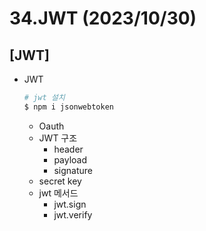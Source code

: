 # 34.JWT (2023/10/30)

## [JWT]

- JWT
  ```bash
  # jwt 설치
  $ npm i jsonwebtoken
  ```
  - Oauth
  - JWT 구조
    - header
    - payload
    - signature
  - secret key
  - jwt 메서드
    - jwt.sign
    - jwt.verify
